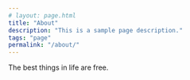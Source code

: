```yaml
---
# layout: page.html
title: "About"
description: "This is a sample page description."
tags: "page"
permalink: "/about/"
---
```


The best things in life are free.
